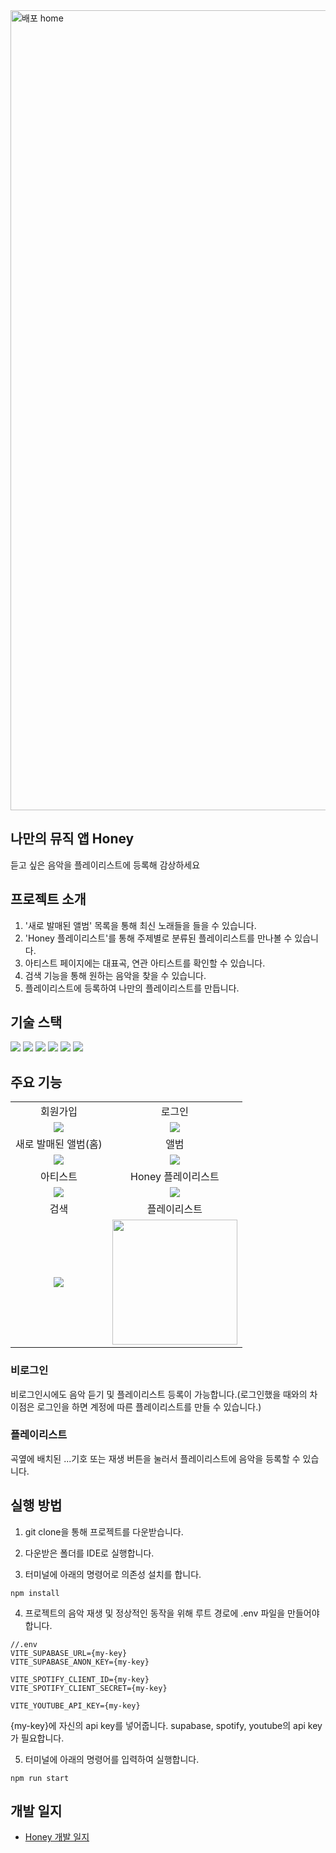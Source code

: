 <img width="1280" alt="배포 home" src="https://github.com/user-attachments/assets/0fcfe42d-be9b-4477-aa70-d4e9c000087f"/>

## 나만의 뮤직 앱 Honey

듣고 싶은 음악을 플레이리스트에 등록해 감상하세요

## 프로젝트 소개

1. '새로 발매된 앨범' 목록을 통해 최신 노래들을 들을 수 있습니다.
2. 'Honey 플레이리스트'를 통해 주제별로 분류된 플레이리스트를 만나볼 수 있습니다.
3. 아티스트 페이지에는 대표곡, 연관 아티스트를 확인할 수 있습니다.
4. 검색 기능을 통해 원하는 음악을 찾을 수 있습니다.
5. 플레이리스트에 등록하여 나만의 플레이리스트를 만듭니다.

## 기술 스택

<div>
<img  src="https://img.shields.io/badge/react-61DAFB?style=for-the-badge&logo=react&logoColor=white"/>  
<img  src="https://img.shields.io/badge/vite-646CFF?style=for-the-badge&logo=vite&logoColor=white"/>
<img  src="https://img.shields.io/badge/typescript-3178C6?style=for-the-badge&logo=typescript&logoColor=white"/>
<img  src="https://img.shields.io/badge/tailwindcss-06B6D4?style=for-the-badge&logo=tailwindCSS&logoColor=white"/>
<img  src="https://img.shields.io/badge/zustand-black?style=for-the-badge&logo=zustand&logoColor=white"/>
<img  src="https://img.shields.io/badge/supabase-3FCF8E?style=for-the-badge&logo=supabase&logoColor=white"/>
</div>

## 주요 기능

 <table>
    <tr>
      <td align="center">회원가입</td>
      <td align="center">로그인</td>
    </tr>
    <tr>
      <td align="center"><img src="https://github.com/user-attachments/assets/11df9bbb-ab12-403a-8c87-5826b38b7fad" /></td>
      <td align="center"><img src="https://github.com/user-attachments/assets/9561525d-8697-457d-9143-0c469b529a41" /></td>
    </tr>
    <tr>
      <td align="center">새로 발매된 앨범(홈)</td>
      <td align="center">앨범</td>
    </tr>
    <tr>
      <td align="center"><img src="https://github.com/user-attachments/assets/d4ac9a3f-8008-4653-a41e-05aff42e248b" /></td>
      <td align="center"><img src="https://github.com/user-attachments/assets/6c3cb6b0-d72e-4890-80b3-1f3c38faacc8" /></td>
    </tr>
    <tr>
      <td align="center">아티스트</td>
      <td align="center">Honey 플레이리스트</td>
    </tr>
    <tr>
      <td align="center"><img src="https://github.com/user-attachments/assets/14a4fe29-7a86-48df-84a4-c66faac0afb5" /></td>
      <td align="center"><img src="https://github.com/user-attachments/assets/d987dfa6-b695-41b3-9605-9a20c286084a" /></td>
    </tr>
    <tr>
      <td align="center">검색</td>
      <td align="center">플레이리스트</td>
    </tr>
    <tr>
      <td align="center"><img src="https://github.com/user-attachments/assets/baa3ec7c-3044-4587-8288-f6fabfd333b3" /></td>
      <td align="center"><img src="https://github.com/user-attachments/assets/8e1fd3c5-1bba-4202-a1cb-9fd5c0c2f4f1" height="200" /></td>
    </tr>
 </table>

### 비로그인

비로그인시에도 음악 듣기 및 플레이리스트 등록이 가능합니다.(로그인했을 때와의 차이점은 로그인을 하면 계정에 따른 플레이리스트를 만들 수 있습니다.)

### 플레이리스트

곡옆에 배치된 ...기호 또는 재생 버튼을 눌러서 플레이리스트에 음악을 등록할 수 있습니다.

## 실행 방법

1. git clone을 통해 프로젝트를 다운받습니다.

2. 다운받은 폴더를 IDE로 실행합니다.

3. 터미널에 아래의 명령어로 의존성 설치를 합니다.

```
npm install
```

4. 프로젝트의 음악 재생 및 정상적인 동작을 위해 루트 경로에 .env 파일을 만들어야합니다.

```
//.env
VITE_SUPABASE_URL={my-key}
VITE_SUPABASE_ANON_KEY={my-key}

VITE_SPOTIFY_CLIENT_ID={my-key}
VITE_SPOTIFY_CLIENT_SECRET={my-key}

VITE_YOUTUBE_API_KEY={my-key}
```

{my-key}에 자신의 api key를 넣어줍니다. supabase, spotify, youtube의 api key가 필요합니다.

5. 터미널에 아래의 명령어를 입력하여 실행합니다.

```
npm run start
```

## 개발 일지

- [Honey 개발 일지](https://keen-blue-f02.notion.site/Honey-bae4439c30c44725ad8b61d85ccf9c00)
